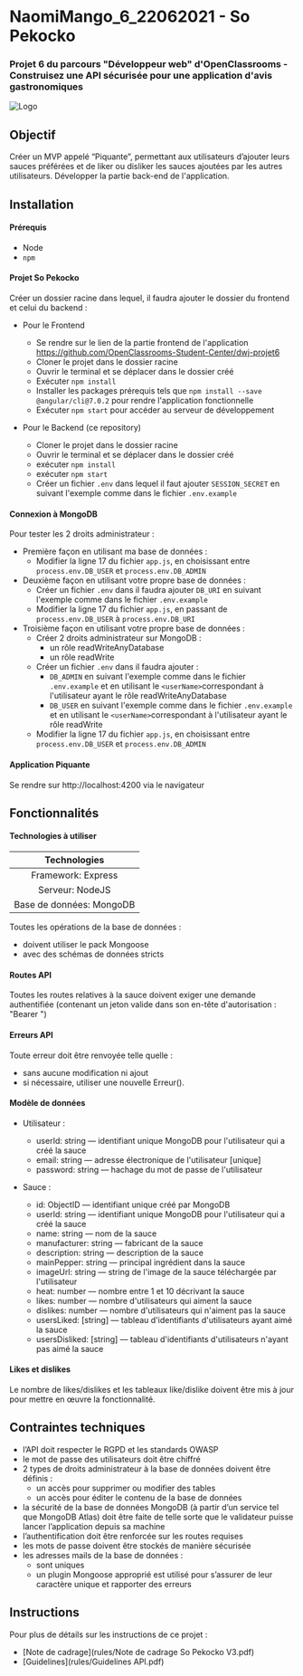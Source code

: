 # NaomiMango_6_22062021 - So Pekocko

### Projet 6 du parcours "Développeur web" d'OpenClassrooms - Construisez une API sécurisée pour une application d'avis gastronomiques

![Logo](https://user.oc-static.com/upload/2019/09/02/15674356878125_image2.png)

## Objectif

Créer un MVP appelé “Piquante”, permettant aux utilisateurs d’ajouter leurs sauces préférées et de liker ou disliker les sauces ajoutées par les autres utilisateurs. Développer la partie back-end de l'application.

## Installation

#### Prérequis

- Node
- `npm`

#### Projet So Pekocko

Créer un dossier racine dans lequel, il faudra ajouter le dossier du frontend et celui du backend :

- Pour le Frontend

  - Se rendre sur le lien de la partie frontend de l'application https://github.com/OpenClassrooms-Student-Center/dwj-projet6
  - Cloner le projet dans le dossier racine
  - Ouvrir le terminal et se déplacer dans le dossier créé
  - Exécuter `npm install`
  - Installer les packages prérequis tels que `npm install --save @angular/cli@7.0.2` pour rendre l'application fonctionnelle
  - Exécuter `npm start` pour accéder au serveur de développement

- Pour le Backend (ce repository)

  - Cloner le projet dans le dossier racine
  - Ouvrir le terminal et se déplacer dans le dossier créé
  - exécuter `npm install`
  - exécuter `npm start`
  - Créer un fichier `.env` dans lequel il faut ajouter `SESSION_SECRET` en suivant l'exemple comme dans le fichier `.env.example`

#### Connexion à MongoDB

Pour tester les 2 droits administrateur :

- Première façon en utilisant ma base de données :
  - Modifier la ligne 17 du fichier `app.js`, en choisissant entre `process.env.DB_USER` et `process.env.DB_ADMIN`
- Deuxième façon en utilisant votre propre base de données :
  - Créer un fichier `.env` dans il faudra ajouter `DB_URI` en suivant l'exemple comme dans le fichier `.env.example`
  - Modifier la ligne 17 du fichier `app.js`, en passant de `process.env.DB_USER` à `process.env.DB_URI`
- Troisième façon en utilisant votre propre base de données :
  - Créer 2 droits administrateur sur MongoDB :
    - un rôle readWriteAnyDatabase
    - un rôle readWrite
  - Créer un fichier `.env` dans il faudra ajouter :
    - `DB_ADMIN` en suivant l'exemple comme dans le fichier `.env.example` et en utilisant le `<userName>`correspondant à l'utilisateur ayant le rôle readWriteAnyDatabase
    - `DB_USER` en suivant l'exemple comme dans le fichier `.env.example` et en utilisant le `<userName>`correspondant à l'utilisateur ayant le rôle readWrite
  - Modifier la ligne 17 du fichier `app.js`, en choisissant entre `process.env.DB_USER` et `process.env.DB_ADMIN`

#### Application Piquante

Se rendre sur http://localhost:4200 via le navigateur

## Fonctionnalités

#### Technologies à utiliser

|       Technologies       |
| :----------------------: |
|    Framework: Express    |
|     Serveur: NodeJS      |
| Base de données: MongoDB |

Toutes les opérations de la base de données :

- doivent utiliser le pack Mongoose
- avec des schémas de données stricts

#### Routes API

Toutes les routes relatives à la sauce doivent exiger une demande authentifiée (contenant un jeton valide dans son en-tête d'autorisation : "Bearer <token>")

#### Erreurs API

Toute erreur doit être renvoyée telle quelle :

- sans aucune modification ni ajout
- si nécessaire, utiliser une nouvelle Erreur().

#### Modèle de données

- Utilisateur :

  - userId: ​string​ — identifiant unique MongoDB pour l'utilisateur qui a créé la sauce
  - email: ​string​ — adresse électronique de l'utilisateur [unique]
  - password: ​string​ — hachage du mot de passe de l'utilisateur

- Sauce :

  - id: ​ObjectID​ — identifiant unique créé par MongoDB
  - userId: ​string​ — identifiant unique MongoDB pour l'utilisateur qui a créé la sauce
  - name: ​string​ — nom de la sauce
  - manufacturer: ​string​ — fabricant de la sauce
  - description: ​string​ — description de la sauce
  - mainPepper: ​string​ — principal ingrédient dans la sauce
  - imageUrl: ​string​ — string de l'image de la sauce téléchargée par l'utilisateur
  - heat: ​number​ — nombre entre 1 et 10 décrivant la sauce
  - likes: ​number​ — nombre d'utilisateurs qui aiment la sauce
  - dislikes: ​number​ — nombre d'utilisateurs qui n'aiment pas la sauce
  - usersLiked: ​[string]​ — tableau d'identifiants d'utilisateurs ayant aimé la sauce
  - usersDisliked: ​[string]​ — tableau d'identifiants d'utilisateurs n'ayant pas aimé la sauce

#### Likes et dislikes

Le nombre de likes/dislikes et les tableaux like/dislike doivent être mis à jour pour mettre en œuvre la fonctionnalité.

## Contraintes techniques

- l’API doit respecter le RGPD et les standards OWASP
- le mot de passe des utilisateurs doit être chiffré
- 2 types de droits administrateur à la base de données doivent être définis :
  - un accès pour supprimer ou modifier des tables
  - un accès pour éditer le contenu de la base de données
- la sécurité de la base de données MongoDB (à partir d’un service tel que MongoDB Atlas) doit être faite de telle sorte que le validateur puisse lancer l’application depuis sa machine
- l’authentification doit être renforcée sur les routes requises
- les mots de passe doivent être stockés de manière sécurisée
- les adresses mails de la base de données :
  - sont uniques
  - un plugin Mongoose approprié est utilisé pour s’assurer de leur caractère unique et rapporter des erreurs

## Instructions

Pour plus de détails sur les instructions de ce projet :

- [Note de cadrage](rules/Note de cadrage So Pekocko V3.pdf)
- [Guidelines](rules/Guidelines API.pdf)
